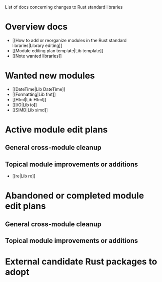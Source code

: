 List of docs concerning changes to Rust standard libraries

# Overview docs

  - [[How to add or reorganize modules in the Rust standard libraries|Library editing]]
  - [[Module editing plan template|Lib template]]
  - [[Note wanted libraries]]

# Wanted new modules

  - [[DateTime|Lib DateTime]]
  - [[Formatting|Lib fmt]]
  - [[Html|Lib Html]]
  - [[I/O|Lib io]]
  - [[SIMD|Lib simd]]

# Active module edit plans
## General cross-module cleanup
## Topical module improvements or additions

  - [[re|Lib re]]

# Abandoned or completed module edit plans
## General cross-module cleanup
## Topical module improvements or additions

# External candidate Rust packages to adopt